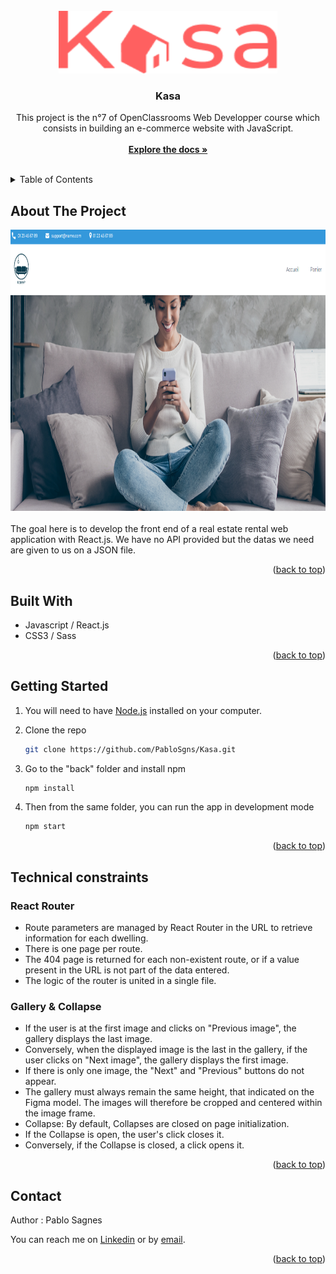 <!-- PROJECT LOGO -->
<br />
<div align="center">
  <a href="https://github.com/PabloSgns/Kasa">
    <img src="https://github.com/InCodeBlood/Kasa/blob/main/src/assets/logo.png" alt="Logo" width="350" height=100">
  </a>

<h3 align="center">Kasa</h3>

  <p align="center">
    This project is the n°7 of OpenClassrooms Web Developper course which consists in building an e-commerce website with JavaScript.
    <br />
    <br />
    <a href="https://github.com/InCodeBlood/Kasa"><strong>Explore the docs »</strong></a>
    <br />
    <br />
  </p>
</div>



<!-- TABLE OF CONTENTS -->
<details>
  <summary>Table of Contents</summary>
  <ol>
    <li>
      <a href="#about-the-project">About The Project</a>
    </li>
    <li>
      <a href="#built-with">Built With</a>
    </li>
    </li>
    <li>
      <a href="#getting-started">Getting Started</a>
    </li>
    <li><a href="#technical-constraints">Technical constraints</a></li>
    <li><a href="#contact">Contact</a></li>
  </ol>
</details>



<!-- ABOUT THE PROJECT -->
## About The Project

<div align="center">
    <img src="https://github.com/PabloSgns/Kanap/blob/main/front/images/screenshot_readme.png" alt="Logo" width="900" height="450">
</div>

<br/>
The goal here is to develop the front end of a real estate rental web application with React.js. We have no API provided but the datas we need are given to us on a JSON file.
<p align="right">(<a href="#readme-top">back to top</a>)</p>



## Built With

* Javascript / React.js
* CSS3 / Sass

<p align="right">(<a href="#readme-top">back to top</a>)</p>


<!-- GETTING STARTED -->
## Getting Started

1. You will need to have <a href="https://nodejs.org/en">Node.js</a> installed on your computer.

2. Clone the repo
   ```sh
   git clone https://github.com/PabloSgns/Kasa.git
   ```
   
3. Go to the "back" folder and install npm
    ```sh
    npm install
    ```
4. Then from the same folder, you can run the app in development mode
    ```sh
    npm start
    ```
    
<p align="right">(<a href="#readme-top">back to top</a>)</p>

<!-- FEATURES -->
## Technical constraints

### React Router

* Route parameters are managed by React Router in the URL to retrieve information for each dwelling.
* There is one page per route.
* The 404 page is returned for each non-existent route, or if a value present in the URL is not part of the data entered.
* The logic of the router is united in a single file.

### Gallery & Collapse

* If the user is at the first image and clicks on "Previous image", the gallery displays the last image.
* Conversely, when the displayed image is the last in the gallery, if the user clicks on "Next image", the gallery displays the first image.
* If there is only one image, the "Next" and "Previous" buttons do not appear.
* The gallery must always remain the same height, that indicated on the Figma model. The images will therefore be cropped and centered within the image frame.
* Collapse: By default, Collapses are closed on page initialization.
* If the Collapse is open, the user's click closes it.
* Conversely, if the Collapse is closed, a click opens it.


<p align="right">(<a href="#readme-top">back to top</a>)</p>

<!-- CONTACT -->
## Contact

Author : Pablo Sagnes

You can reach me on <a href="https://www.linkedin.com/in/pablo-sagnes-8068a7143/">Linkedin</a> or by <a href="mailto:sagnes.pablo@gmail.com">email</a>.

<p align="right">(<a href="#readme-top">back to top</a>)</p>
